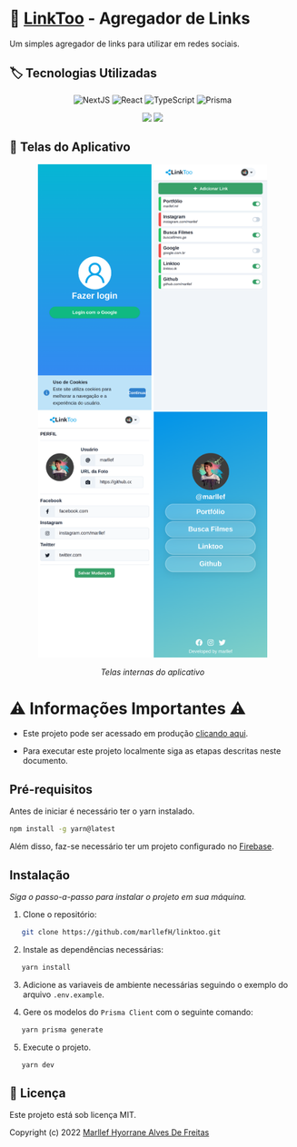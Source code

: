 # 🔗 [LinkToo](http://linktoo.tk) - Agregador de Links

Um simples agregador de links para utilizar em redes sociais. 

## 🏷️ Tecnologias Utilizadas

<div align='center'>

  ![NextJS](https://img.shields.io/badge/Next-black?style=for-the-badge&logo=next.js&logoColor=white)
  ![React](https://img.shields.io/badge/React-20232A?style=for-the-badge&logo=react&logoColor=61DAFB)
  ![TypeScript](https://img.shields.io/badge/TypeScript-007ACC?style=for-the-badge&logo=typescript&logoColor=white)
  ![Prisma](https://img.shields.io/badge/Prisma-3982CE?style=for-the-badge&logo=Prisma&logoColor=white)

  <img src='https://img.shields.io/badge/Firebase-F29D0C?style=for-the-badge&logo=firebase&logoColor=white'>
  <img src='https://img.shields.io/badge/MongoDB-4EA94B?style=for-the-badge&logo=mongodb&logoColor=white'>
</div>

## 🎨 Telas do Aplicativo

<div></div>
<div align='center'>

<img src="public/img/LinkToo(1).png" alt='Tela de login'  width="200">
<img src="public/img/LinkToo(3).png" alt='Tela principal'  width="200">
<img src="public/img/LinkToo(6).png" alt="Editar perfil"  width="200">
<img src="public/img/LinkToo(5).png" alt="Listagem de links" width="200">

_Telas internas do aplicativo_

</div>

# ⚠️ Informações Importantes ⚠️

- Este projeto pode ser acessado em produção [clicando aqui](http://linktoo.tk).

- Para executar este projeto localmente siga as etapas descritas neste documento.


## Pré-requisitos

Antes de iniciar é necessário ter o yarn instalado.

```sh
npm install -g yarn@latest
```

Além disso, faz-se necessário ter um projeto configurado no [Firebase](https://console.firebase.google.com/).

## Instalação

_Siga o passo-a-passo para instalar o projeto em sua máquina._

1. Clone o repositório:

```sh
   git clone https://github.com/marllefH/linktoo.git
```

2. Instale as dependências necessárias:

```sh
   yarn install
```

3. Adicione as variaveis de ambiente necessárias seguindo o exemplo do arquivo `.env.example`.

4. Gere os modelos do `Prisma Client` com o seguinte comando:

```sh
   yarn prisma generate
```

5. Execute o projeto.

```sh
   yarn dev
```

## 📃 Licença

Este projeto está sob licença MIT.

Copyright (c) 2022 [Marllef Hyorrane Alves De Freitas](http://github.com/marllef)
